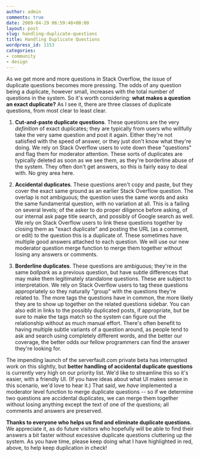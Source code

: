 ```yaml
---
author: admin
comments: true
date: 2009-04-29 06:59:48+00:00
layout: post
slug: handling-duplicate-questions
title: Handling Duplicate Questions
wordpress_id: 1153
categories:
- community
- design
---
```



As we get more and more questions in Stack Overflow, the issue of duplicate questions becomes more pressing. The odds of any question being a duplicate, however small, increases with the total number of questions in the system. So it's worth considering: **what makes a question an exact duplicate?** As I see it, there are three classes of duplicate questions, from most clear to least clear.







  1. **Cut-and-paste duplicate questions**. These questions are the very _definition_ of exact duplicates; they are typically from users who willfully take the very same question and post it again. Either they're not satisfied with the speed of answer, or they just don't know what they're doing. We rely on Stack Overflow users to vote down these "questions" and flag them for moderator attention. These sorts of duplicates are typically deleted as soon as we see them, as they're borderline abuse of the system. They often don't get answers, so this is fairly easy to deal with. No grey area here.




  2. **Accidental duplicates**. These questions aren't copy and paste, but they cover the exact same ground as an earlier Stack Overflow question. The overlap is not ambiguous; the question uses the same words and asks the same fundamental question, with no variation at all. This is a failing on several levels; of the asker to do proper diligence before asking, of our internal ask page title search, and possibly of Google search as well. We rely on Stack Overflow users to link these questions together by closing them as "exact duplicate" and posting the URL (as a comment, or edit) to the question this is a duplicate of. These sometimes have multiple good answers attached to each question. We will use our new moderator question merge function to merge them together without losing any answers or comments.




  3. **Borderline duplicates**. These questions are ambiguous; they're in the same _ballpark_ as a previous question, but have subtle differences that may make them legitimately standalone questions. These are subject to interpretation. We rely on Stack Overflow users to tag these questions appropriately so they naturally "group" with the questions they're related to. The more tags the questions have in common, the more likely they are to show up together on the related questions sidebar. You can also edit in links to the possibly duplicated posts, if appropriate, but be sure to make the tags match so the system can figure out the relationship without as much manual effort. There's often benefit to having multiple subtle variants of a question around, as people tend to ask and search using completely different words, and the better our coverage, the better odds our fellow programmers can find the answer they're looking for.




The impending launch of the serverfault.com private beta has interrupted work on this slightly, but **better handling of accidental duplicate questions** is currently very high on our priority list. We'd like to streamline this so it's easier, with a friendly UI. (If you have ideas about what UI makes sense in this scenario, we'd love to hear it.) That said, we _have_ implemented a moderator level function to merge duplicate questions -- so if we determine two questions are accidental duplicates, we can merge them together without losing anything except the text of one of the questions; all comments and answers are preserved.



**Thanks to everyone who helps us find and eliminate duplicate questions.** We appreciate it, as do future visitors who hopefully will be able to find their answers a bit faster without excessive duplicate questions cluttering up the system. As you have time, please keep doing what I have highlighted in red, above, to help keep duplication in check!

